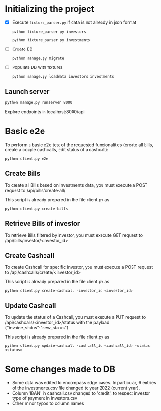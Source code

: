 # Initializing the project

- [x] Execute `fixture_parser.py` if data is not already in json format
  
  ```python fixture_parser.py investors```

  ```python fixture_parser.py investments```

- [ ] Create DB

  ```python manage.py migrate```

- [ ] Populate DB with fixtures

  ```python manage.py loaddata investors investments```

## Launch server

```python manage.py runserver 8000```

Explore endpoints in localhost:8000/api

# Basic e2e

To perform a basic e2e test of the requested funcionalities (create all bills, create a couple cashcalls, edit status of a cashcall):

```python client.py e2e```

## Create Bills

To create all Bills based on Investments data, you must execute a POST request to /api/bills/create-all/

This script is already prepared in the file client.py as

```python client.py create-bills```

## Retrieve Bills of investor

To retrieve Bills filtered by investor, you must execute GET request to /api/bills/investor/<investor_id>

## Create Cashcall

To create Cashcall for specific investor, you must execute a POST request to /api/cashcalls/create/<investor_id>

This script is already prepared in the file client.py as

```python client.py create-cashcall -investor_id <investor_id>```

## Update Cashcall

To update the status of a Cashcall, you must execute a PUT request to /api/cashcalls/<investor_id>/status with the payload {"invoice_status":"new_status"}

This script is already prepared in the file client.py as

```python client.py update-cashcall -cashcall_id <cashcall_id> -status <status>```

# Some changes made to DB

- Some data was edited to encompass edge cases. In particular, 6 entries of the investments.csv file changed to year 2022 (current year).
- Column 'IBAN' in cashcall.csv changed to 'credit', to respect investor type of payment in investors.csv 
- Other minor typos to column names

